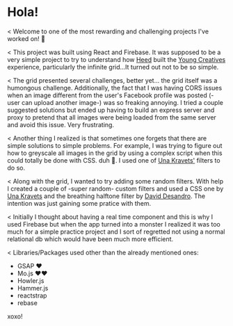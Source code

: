 # Hola! 

< Welcome to one of the most rewarding and challenging projects I've worked on! 🙏

< This project was built using React and Firebase. It was supposed to be a very simple project to try to understand how [Heed](#http://heed.agency/) built the [Young Creatives](#http://youngcreatives.heed.agency/) experience, particularly the infinite grid...It turned out not to be so simple. 

< The grid presented several challenges, better yet... the grid itself was a humongous challenge. Additionally, the fact that I was having CORS issues when an image different from the user's Facebook profile was posted (-user can upload another image-) was so freaking annoying. I tried a couple suggested solutions but ended up having to build an express server and proxy to pretend that all images were being loaded from the same server and avoid this issue. Very frustrating.

< Another thing I realized is that sometimes one forgets that there are simple solutions to simple problems. For example, I was trying to figure out how to greyscale all images in the grid by using a complex script when this could totally be done with CSS. duh 🤣. I used one of [Una Kravets'](#https://una.im/CSSgram/) filters to do so.

< Along with the grid, I wanted to try adding some random filters. With help I created a couple of -super random- custom filters and used a CSS one by [Una Kravets](#https://una.im/CSSgram/) and the breathing halftone filter by [David Desandro](#https://github.com/desandro/breathing-halftone). The intention was just gaining some pratice with them.

< Initially I thought about having a real time component and this is why I used Firebase but when the app turned into a monster I realized it was too much for a simple practice project and I sort of regretted not using a normal relational db which would have been much more efficient.

< Libraries/Packages used other than the already mentioned ones:
+ GSAP ❤️
+ Mo.js ❤️❤️ 
+ Howler.js
+ Hammer.js
+ reactstrap
+ rebase

xoxo!

